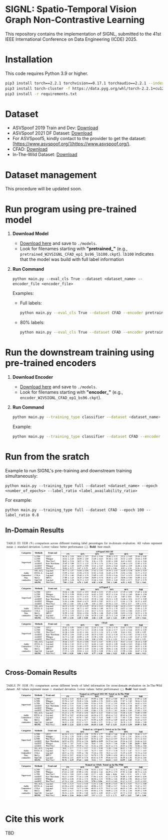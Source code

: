 # SIGNL: Spatio-Temporal Vision Graph Non-Contrastive Learning

This repository contains the implementation of SIGNL, submitted to the 41st IEEE International Conference on Data Engineering (ICDE) 2025.


# Installation

This code requires Python 3.9 or higher.

```bash
pip3 install torch==2.2.1 torchvision==0.17.1 torchaudio==2.2.1 --index-url https://download.pytorch.org/whl/cu121
pip3 install torch-cluster -f https://data.pyg.org/whl/torch-2.2.1+cu121.html
pip3 install -r requirements.txt
```

# Dataset

- ASVSpoof 2019 Train and Dev: [Download](https://datashare.ed.ac.uk/handle/10283/3336)
- ASVSpoof 2021 DF Dataset: [Download](https://zenodo.org/records/4835108)
- For ASVSpoof5, kindly contact to the provider to get the dataset: [https://www.asvspoof.org/](https://www.asvspoof.org/).
- CFAD: [Download](https://zenodo.org/records/8122764)
- In-The-Wild Dataset: [Download](https://owncloud.fraunhofer.de/index.php/s/JZgXh0JEAF0elxa)

# Dataset management

This procedure will be updated soon.

# Run program using pre-trained model

1. **Download Model**  
   - [Download here](https://drive.google.com/drive/folders/16F1vfRSpuRWV4bj9xwHhtzXIPdRHpYbo?usp=sharing) and save to `./models`.  
   - Look for filenames starting with **"pretrained_"** (e.g., `pretrained_W2VSIGNL_CFAD_ep1_bs96_lb100.ckpt`). `lb100` indicates that the model was build with full label information

2. **Run Command**  
    ```
    python main.py --eval_cls True --dataset <dataset_name> --encoder_file <encoder_file>
    ```

    Examples:
   - Full labels:  
     ```bash
     python main.py --eval_cls True --dataset CFAD --encoder pretrained_SIGNL_CFAD_ep100_bs96_lb100.ckpt
     ```
   - 80% labels:  
     ```bash
     python main.py --eval_cls True --dataset CFAD --encoder pretrained_SIGNL_CFAD_ep100_bs96_lb80.ckpt
     ```


# Run the downstream training using pre-trained encoders

1. **Download Encoder**  
   - [Download here](https://drive.google.com/drive/folders/16F1vfRSpuRWV4bj9xwHhtzXIPdRHpYbo?usp=sharing) and save to `./models`.  
   - Look for filenames starting with **"encoder_"** (e.g., `encoder_W2VSIGNL_CFAD_ep1_bs96.ckpt`).

2. **Run Command**  
    ```bash
    python main.py --training_type classifier --dataset <dataset_name> --encoder_file <encoder_file> --epoch <number_of_epochs> --label_ratio <label_availability_ratio>
    ```
    Example:
    ```bash
    python main.py --training_type classifier --dataset CFAD --encoder encoder_SIGNL_CFAD_ep100_bs96.ckpt --epoch 100 --label_ratio 0.8
    ```  

# Run from the sratch

Example to run SIGNL's pre-training and downstream training simultaneously:

```
python main.py --training_type full --dataset <dataset_name> --epoch <number_of_epochs> --label_ratio <label_availability_ratio>
```

For example:

```
python main.py --training_type full --dataset CFAD --epoch 100 --label_ratio 0.8
```

## In-Domain Results
![In-Domain](results/indomain.png)

## Cross-Domain Results
![Cross-Domain](results/crossdomain.png)

# Cite this work
TBD

